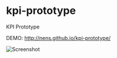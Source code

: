 # kpi-prototype
KPI Prototype

DEMO: http://nens.github.io/kpi-prototype/

![Screenshot](http://i.imgur.com/Qqr25kh.jpg "KPI Screenshot")
